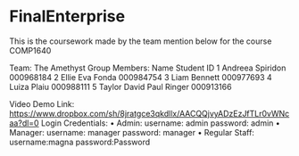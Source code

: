 # FinalEnterprise
This is the coursework made by the team mention below for the course COMP1640 

Team: The Amethyst
Group Members: 
	Name	Student ID
1	Andreea Spiridon	000968184
2	Ellie Eva Fonda 	000984754
3	Liam Bennett 	000977693
4	Luiza Plaiu	000988111
5	Taylor David Paul Ringer  	000913166

Video Demo Link: https://www.dropbox.com/sh/8jratgce3qkdllx/AACQQjvyADzEzJfTLr0vWNcaa?dl=0 
Login Credentials:
•	Admin: username: admin   password: admin
•	Manager: username: manager  password: manager
•	Regular Staff:  username:magna  password:Password
